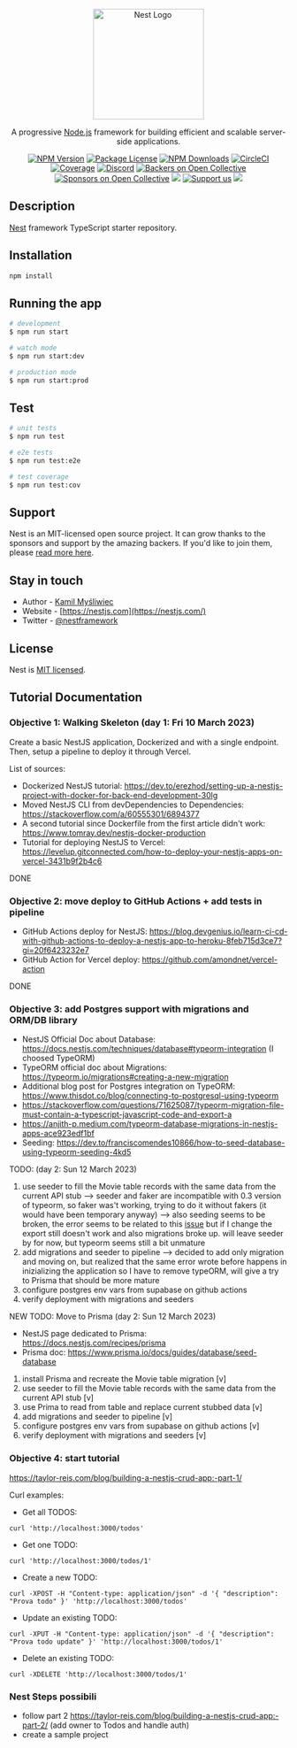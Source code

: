 <p align="center">
  <a href="http://nestjs.com/" target="blank"><img src="https://nestjs.com/img/logo-small.svg" width="200" alt="Nest Logo" /></a>
</p>

  <p align="center">A progressive <a href="http://nodejs.org" target="_blank">Node.js</a> framework for building efficient and scalable server-side applications.</p>
    <p align="center">
<a href="https://www.npmjs.com/~nestjscore" target="_blank"><img src="https://img.shields.io/npm/v/@nestjs/core.svg" alt="NPM Version" /></a>
<a href="https://www.npmjs.com/~nestjscore" target="_blank"><img src="https://img.shields.io/npm/l/@nestjs/core.svg" alt="Package License" /></a>
<a href="https://www.npmjs.com/~nestjscore" target="_blank"><img src="https://img.shields.io/npm/dm/@nestjs/common.svg" alt="NPM Downloads" /></a>
<a href="https://circleci.com/gh/nestjs/nest" target="_blank"><img src="https://img.shields.io/circleci/build/github/nestjs/nest/master" alt="CircleCI" /></a>
<a href="https://coveralls.io/github/nestjs/nest?branch=master" target="_blank"><img src="https://coveralls.io/repos/github/nestjs/nest/badge.svg?branch=master#9" alt="Coverage" /></a>
<a href="https://discord.gg/G7Qnnhy" target="_blank"><img src="https://img.shields.io/badge/discord-online-brightgreen.svg" alt="Discord"/></a>
<a href="https://opencollective.com/nest#backer" target="_blank"><img src="https://opencollective.com/nest/backers/badge.svg" alt="Backers on Open Collective" /></a>
<a href="https://opencollective.com/nest#sponsor" target="_blank"><img src="https://opencollective.com/nest/sponsors/badge.svg" alt="Sponsors on Open Collective" /></a>
  <a href="https://paypal.me/kamilmysliwiec" target="_blank"><img src="https://img.shields.io/badge/Donate-PayPal-ff3f59.svg"/></a>
    <a href="https://opencollective.com/nest#sponsor"  target="_blank"><img src="https://img.shields.io/badge/Support%20us-Open%20Collective-41B883.svg" alt="Support us"></a>
  <a href="https://twitter.com/nestframework" target="_blank"><img src="https://img.shields.io/twitter/follow/nestframework.svg?style=social&label=Follow"></a>
</p>
  <!--[![Backers on Open Collective](https://opencollective.com/nest/backers/badge.svg)](https://opencollective.com/nest#backer)
  [![Sponsors on Open Collective](https://opencollective.com/nest/sponsors/badge.svg)](https://opencollective.com/nest#sponsor)-->

## Description

[Nest](https://github.com/nestjs/nest) framework TypeScript starter repository.

## Installation

```bash
npm install
```

## Running the app

```bash
# development
$ npm run start

# watch mode
$ npm run start:dev

# production mode
$ npm run start:prod
```

## Test

```bash
# unit tests
$ npm run test

# e2e tests
$ npm run test:e2e

# test coverage
$ npm run test:cov
```

## Support

Nest is an MIT-licensed open source project. It can grow thanks to the sponsors and support by the amazing backers. If you'd like to join them, please [read more here](https://docs.nestjs.com/support).

## Stay in touch

- Author - [Kamil Myśliwiec](https://kamilmysliwiec.com)
- Website - [https://nestjs.com](https://nestjs.com/)
- Twitter - [@nestframework](https://twitter.com/nestframework)

## License

Nest is [MIT licensed](LICENSE).

## Tutorial Documentation

### Objective 1: Walking Skeleton (day 1: Fri 10 March 2023)

Create a basic NestJS application, Dockerized and with a single endpoint. Then, setup a pipeline to deploy it through Vercel.

List of sources:

- Dockerized NestJS tutorial: <https://dev.to/erezhod/setting-up-a-nestjs-project-with-docker-for-back-end-development-30lg>
- Moved NestJS CLI from devDependencies to Dependencies: <https://stackoverflow.com/a/60555301/6894377>
- A second tutorial since Dockerfile from the first article didn't work: <https://www.tomray.dev/nestjs-docker-production>
- Tutorial for deploying NestJS to Vercel: <https://levelup.gitconnected.com/how-to-deploy-your-nestjs-apps-on-vercel-3431b9f2b4c6>

DONE

### Objective 2: move deploy to GitHub Actions + add tests in pipeline

- GitHub Actions deploy for NestJS: <https://blog.devgenius.io/learn-ci-cd-with-github-actions-to-deploy-a-nestjs-app-to-heroku-8feb715d3ce7?gi=20f6423232e7>
- GitHub Action for Vercel deploy: <https://github.com/amondnet/vercel-action>

DONE

### Objective 3: add Postgres support with migrations and ORM/DB library

- NestJS Official Doc about Database: <https://docs.nestjs.com/techniques/database#typeorm-integration> (I choosed TypeORM)
- TypeORM official doc about Migrations: <https://typeorm.io/migrations#creating-a-new-migration>
- Additional blog post for Postgres integration on TypeORM: <https://www.thisdot.co/blog/connecting-to-postgresql-using-typeorm>
- <https://stackoverflow.com/questions/71625087/typeorm-migration-file-must-contain-a-typescript-javascript-code-and-export-a>
- <https://anjith-p.medium.com/typeorm-database-migrations-in-nestjs-apps-ace923edf1bf>
- Seeding: <https://dev.to/franciscomendes10866/how-to-seed-database-using-typeorm-seeding-4kd5>

TODO: (day 2: Sun 12 March 2023)

1. use seeder to fill the Movie table records with the same data from the current API stub --> seeder and faker are incompatible with 0.3 version of typeorm, so faker was't working, trying to do it without fakers (it would have been temporary anyway) --> also seeding seems to be broken, the error seems to be related to this [issue](https://github.com/typeorm/typeorm/issues/4068) but if I change the export still doesn't work and also migrations broke up. will leave seeder by for now, but typeorm seems still a bit unmature
2. add migrations and seeder to pipeline --> decided to add only migration and moving on, but realized that the same error wrote before happens in inizializing the application so I have to remove typeORM, will give a try to Prisma that should be more mature
3. configure postgres env vars from supabase on github actions
4. verify deployment with migrations and seeders

NEW TODO: Move to Prisma (day 2: Sun 12 March 2023)

- NestJS page dedicated to Prisma: <https://docs.nestjs.com/recipes/prisma>
- Prisma doc: <https://www.prisma.io/docs/guides/database/seed-database>

1. install Prisma and recreate the Movie table migration [v]
2. use seeder to fill the Movie table records with the same data from the current API stub [v]
3. use Prima to read from table and replace current stubbed data [v]
4. add migrations and seeder to pipeline [v]
5. configure postgres env vars from supabase on github actions [v]
6. verify deployment with migrations and seeders [v]

### Objective 4: start tutorial

<https://taylor-reis.com/blog/building-a-nestjs-crud-app:-part-1/>

Curl examples:

- Get all TODOS:

`curl 'http://localhost:3000/todos'`

- Get one TODO:

`curl 'http://localhost:3000/todos/1'`

- Create a new TODO:

`curl -XPOST -H "Content-type: application/json" -d '{
 "description": "Prova todo"
}' 'http://localhost:3000/todos'`

- Update an existing TODO:

`curl -XPUT -H "Content-type: application/json" -d '{
 "description": "Prova todo update"
}' 'http://localhost:3000/todos/1'`

- Delete an existing TODO:

`curl -XDELETE 'http://localhost:3000/todos/1'`

### Nest Steps possibili

- follow part 2 <https://taylor-reis.com/blog/building-a-nestjs-crud-app:-part-2/> (add owner to Todos and handle auth)
- create a sample project
